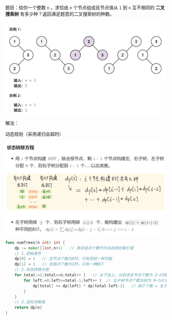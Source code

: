 题目：给你一个整数 `n` ，求恰由 `n` 个节点组成且节点值从 `1` 到 `n` 互不相同的 **二叉搜索树** 有多少种？返回满足题意的二叉搜索树的种数。

![image-20230826135003524](96.不同的二叉搜索树II.assets/image-20230826135003524-16930290050511.png)

解法：

动态规划（采用递归会超时）

<img src="96.不同的二叉搜索树II.assets/image-20230826135105039.png" alt="image-20230826135105039" style="zoom:50%;" />

```go
func numTrees(n int) int {  
    dp := make([]int,n+1)   // 用总结点个数作为动态规划索引值
	// 1.初始条件
    dp[0] = 1   // 总节点个数为0时，只有空树一种可能
    dp[1] = 1   // 总结点个数为1时，只有一种BST
	// 2.状态转移方程
    for total:=2;total<=n;total++ {   // 从下往上，分别求总节点个数为 2~n时BST的总数
        for left:=0;left<=total-1;left++ {  // 左子树节点个数分别为 0~total-1 中一个
            dp[total] += dp[left] * dp[total-left-1]   // BST个数 = 左子树BST个数*右子树BST个数
        }
    }
	// 3.目标求解值
    return dp[n]
}
```

